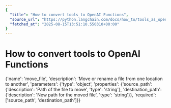 ```yaml
---
{
  "title": "How to convert tools to OpenAI Functions",
  "source_url": "https://python.langchain.com/docs/how_to/tools_as_openai_functions/",
  "fetched_at": "2025-08-15T13:51:10.550310+00:00"
}
---
```


# How to convert tools to OpenAI Functions

{'name': 'move_file',
'description': 'Move or rename a file from one location to another',
'parameters': {'type': 'object',
'properties': {'source_path': {'description': 'Path of the file to move',
'type': 'string'},
'destination_path': {'description': 'New path for the moved file',
'type': 'string'}},
'required': ['source_path', 'destination_path']}}
